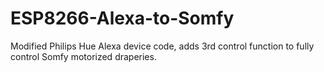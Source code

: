 # ESP8266-Alexa-to-Somfy
Modified Philips Hue Alexa device code, adds 3rd control function to fully control Somfy motorized draperies.
